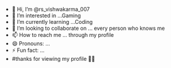 - 👋 Hi, I’m @rs_vishwakarma_007
- 👀 I’m interested in ...Gaming
- 🌱 I’m currently learning ...Coding
- 💞️ I’m looking to collaborate on ... every person who knows me
- 📫 How to reach me ... through my profile 
- 😄 Pronouns: ...
- ⚡ Fun fact: ...
- #thanks for viewing my profile 🙏🥰

<!---
rsvishwakarma/rsvishwakarma is a ✨ special ✨ repository because its `README.md` (this file) appears on your GitHub profile.
You can click the Preview link to take a look at your changes.
--->
